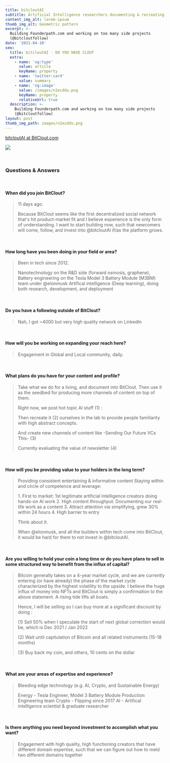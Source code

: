 ```yaml
---
title: bitcloutAI
subtitle: Artificial Intelligence researchers documenting & recreating high-impact work
content_img_alt: lorem-ipsum
thumb_img_alt: Geometric pattern
excerpt: >-
  Building Founderpath.com and working on too many side projects
  (@bitcloutfollow)
date: '2021-04-10'
seo:
  title: bitcloutAI - DO YOU HAVE CLOUT
  extra:
    - name: 'og:type'
      value: article
      keyName: property
    - name: 'twitter:card'
      value: summary
    - name: 'og:image'
      value: /images/n2ecddu.png
      keyName: property
      relativeUrl: true
  description: >-
    Building Founderpath.com and working on too many side projects
    (@bitcloutfollow)
layout: post
thumb_img_path: images/n2ecddu.png
---
```

[bitcloutAI at BitClout.com](https://bitclout.com/u/bitcloutai)

![](/images/zuuiCC8.jpg)

<br>

### Questions & Answers

<br>

#### When did you join BitClout?

> 11 days ago.
>
> Because BitClout seems like the first decentralized social network that's hit product-market fit and I believe experience is the only form of understanding. I want to start building now, such that newcomers will come, follow, and invest into @bitcloutAI if/as the platform grows.

<br>

#### How long have you been doing in your field or area?

> Been in tech since 2012.
>
> Nanotechnology on the R\&D side (forward osmosis, graphene),
> Battery engineering on the Tesla Model 3 Battery Module (M3BM) team under @elonmusk
> Artifical intelligence (Deep learning), doing both research, development, and deployment

<br>

#### Do you have a following outside of BitClout?

> Nah, I got ~4000 but very high quality network on LinkedIn

<br>

#### How will you be working on expanding your reach here?

> Engagement in Global and Local community, daily.

<br>

#### What plans do you have for your content and profile?

> Take what we do for a living, and document into BitClout. Then use it as the seedbed for producing more channels of content on top of them.
>
> Right now, we post hot topic AI stuff (1) :
>
> Then recreate it (2) ourselves in the lab to provide people familiarity with high abstract concepts.
>
> And create new channels of content like -Sending Our Future VCs This- (3)
>
> Currently evaluating the value of newsletter (4)



<br>

#### How will you be providing value to your holders in the long term?

> Providing consistent entertaining & informative content
> Staying within and circle of competence and leverage:
>
> 1\. First to market: 1st legitimate artificial intelligence creators doing hands-on AI work
> 2\. High content throughput: Documenting our real-life work as a content
> 3\. Attract attention via simplifying, grew 30% within 24 hours
> 4\. High barrier to entry
>
> Think about it.
>
> When @elonmusk, and all the builders within tech come into BitClout, it would be hard for them to not invest in @bitcloutAI.

<br>

#### Are you willing to hold your coin a long time or do you have plans to sell in some structured way to benefit from the influx of capital?

> Bitcoin generally takes on a 4-year market cycle, and we are currently entering (or have already) the phase of the market cycle characterized by the highest volatility to the upside. I believe the huge influx of money into NFTs and BitClout is simply a confirmation to the above statement. A rising tide lifts all boats.
>
> Hence, I will be selling so I can buy more at a significant discount by doing :
>
> (1) Sell 50% when I speculate the start of next global correction would be, which is Dec 2021 / Jan 2022
>
> (2) Wait until capitulation of Bitcoin and all related instruments (15-18 months)
>
> (3) Buy back my coin, and others, 10 cents on the dollar

<br>

#### What are your areas of expertise and experience?

> Bleeding edge technology (e.g. AI, Crypto, and Sustainable Energy)
>
> Energy - Tesla Engineer, Model 3 Battery Module Production Engineering team
> Crypto - Flipping since 2017
> AI - Artifical intelligence scientist  & graduate researcher

<br>

#### Is there anything you need beyond investment to accomplish what you want?

> Engagement with high quality, high functioning creators that have different domain expertise, such that we can figure out how to meld two different domains together
